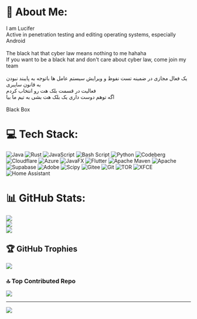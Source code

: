 # 💫 About Me:
I am Lucifer<br>Active in penetration testing and editing operating systems, especially Android<br><br>The black hat that cyber law means nothing to me hahaha<br>If you want to be a black hat and don't care about cyber law, come join my team<br><br>یک فعال مجازی در ضمینه تست نفوظ و ویرایش سیستم عامل ها باتوجه به پایبند نبودن به قانون سایبری<br>فعالیت در قسمت بلک هت رو انتخاب کردم <br>اگه توهم دوست داری یک بلک هت بشی به تیم ما بیا <br>  <br>Black Box<br>


# 💻 Tech Stack:
![Java](https://img.shields.io/badge/java-%23ED8B00.svg?style=plastic&logo=openjdk&logoColor=white) ![Rust](https://img.shields.io/badge/rust-%23000000.svg?style=plastic&logo=rust&logoColor=white) ![JavaScript](https://img.shields.io/badge/javascript-%23323330.svg?style=plastic&logo=javascript&logoColor=%23F7DF1E) ![Bash Script](https://img.shields.io/badge/bash_script-%23121011.svg?style=plastic&logo=gnu-bash&logoColor=white) ![Python](https://img.shields.io/badge/python-3670A0?style=plastic&logo=python&logoColor=ffdd54) ![Codeberg](https://img.shields.io/badge/Codeberg-2185D0?style=plastic&logo=Codeberg&logoColor=white) ![Cloudflare](https://img.shields.io/badge/Cloudflare-F38020?style=plastic&logo=Cloudflare&logoColor=white) ![Azure](https://img.shields.io/badge/azure-%230072C6.svg?style=plastic&logo=microsoftazure&logoColor=white) ![JavaFX](https://img.shields.io/badge/javafx-%23FF0000.svg?style=plastic&logo=javafx&logoColor=white) ![Flutter](https://img.shields.io/badge/Flutter-%2302569B.svg?style=plastic&logo=Flutter&logoColor=white) ![Apache Maven](https://img.shields.io/badge/Apache%20Maven-C71A36?style=plastic&logo=Apache%20Maven&logoColor=white) ![Apache](https://img.shields.io/badge/apache-%23D42029.svg?style=plastic&logo=apache&logoColor=white) ![Supabase](https://img.shields.io/badge/Supabase-3ECF8E?style=plastic&logo=supabase&logoColor=white) ![Adobe](https://img.shields.io/badge/adobe-%23FF0000.svg?style=plastic&logo=adobe&logoColor=white) ![Scipy](https://img.shields.io/badge/SciPy-%230C55A5.svg?style=plastic&logo=scipy&logoColor=%white) ![Gitee](https://img.shields.io/badge/Gitee-C71D23?style=plastic&logo=gitee&logoColor=white) ![Git](https://img.shields.io/badge/git-%23F05033.svg?style=plastic&logo=git&logoColor=white) ![TOR](https://img.shields.io/badge/tor-%237E4798.svg?style=plastic&logo=tor-project&logoColor=white) ![XFCE](https://img.shields.io/badge/XFCE-%232284F2.svg?style=plastic&logo=xfce&logoColor=white) ![Home Assistant](https://img.shields.io/badge/home%20assistant-%2341BDF5.svg?style=plastic&logo=home-assistant&logoColor=white)
# 📊 GitHub Stats:
![](https://github-readme-stats.vercel.app/api?username=MrLucifer-92&theme=rose&hide_border=false&include_all_commits=true&count_private=true)<br/>
![](https://github-readme-streak-stats.herokuapp.com/?user=MrLucifer-92&theme=rose&hide_border=false)<br/>
![](https://github-readme-stats.vercel.app/api/top-langs/?username=MrLucifer-92&theme=rose&hide_border=false&include_all_commits=true&count_private=true&layout=compact)

## 🏆 GitHub Trophies
![](https://github-profile-trophy.vercel.app/?username=MrLucifer-92&theme=radical&no-frame=false&no-bg=true&margin-w=4)

### 🔝 Top Contributed Repo
![](https://github-contributor-stats.vercel.app/api?username=MrLucifer-92&limit=5&theme=rose&combine_all_yearly_contributions=true)

---
[![](https://visitcount.itsvg.in/api?id=MrLucifer-92&icon=5&color=4)](https://visitcount.itsvg.in)

<!-- Proudly created with GPRM ( https://gprm.itsvg.in ) -->
